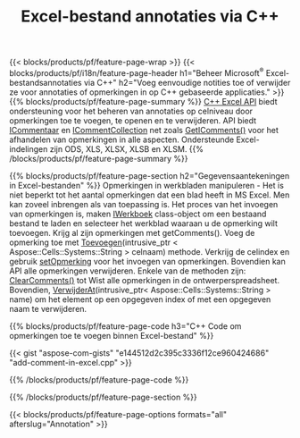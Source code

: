 ﻿---
title: Excel-bestand annotaties via C++
url: /nl/cpp/annotation/
description: Voeg opmerkingen bij gegevensannotaties van Excel- en OpenOffice-spreadsheets toe of verwijder ze met de bibliotheek C++.
---
{{< blocks/products/pf/feature-page-wrap >}}
{{< blocks/products/pf/i18n/feature-page-header h1="Beheer Microsoft<sup>&reg;</sup> Excel-bestandsannotaties via C++" h2="Voeg eenvoudige notities toe of verwijder ze voor annotaties of opmerkingen in op C++ gebaseerde applicaties." >}}
{{% blocks/products/pf/feature-page-summary %}}
[C++ Excel API](/cells/cpp/) biedt ondersteuning voor het beheren van annotaties op celniveau door opmerkingen toe te voegen, te openen en te verwijderen. API biedt [ICommentaar](https://apireference.aspose.com/cells/cpp/class/aspose.cells.i_comment) en [ICommentCollection](https://apireference.aspose.com/cells/cpp/class/aspose.cells.i_comment_collection) net zoals [GetIComments()](https://apireference.aspose.com/cells/cpp/class/aspose.cells.i_worksheet#ae7cce5f85b7b25a1e5c58df1b613ca5a) voor het afhandelen van opmerkingen in alle aspecten. Ondersteunde Excel-indelingen zijn ODS, XLS, XLSX, XLSB en XLSM.
{{% /blocks/products/pf/feature-page-summary %}}

{{% blocks/products/pf/feature-page-section h2="Gegevensaantekeningen in Excel-bestanden" %}}
Opmerkingen in werkbladen manipuleren - Het is niet beperkt tot het aantal opmerkingen dat een blad heeft in MS Excel. Men kan zoveel inbrengen als van toepassing is. Het proces van het invoegen van opmerkingen is, maken [IWerkboek](https://apireference.aspose.com/cells/cpp/class/aspose.cells.i_workbook) class-object om een bestaand bestand te laden en selecteer het werkblad waaraan u de opmerking wilt toevoegen. Krijg al zijn opmerkingen met getComments(). Voeg de opmerking toe met [Toevoegen](https://apireference.aspose.com/cells/cpp/class/aspose.cells.i_comment_collection#a3f014415e292fa15c6220e9727dad384)(intrusive_ptr < Aspose::Cells::Systems::String > celnaam) methode. Verkrijg de celindex en gebruik [setOpmerking](https://apireference.aspose.com/cells/cpp/com.aspose.cells/comment#Note) voor het invoegen van opmerkingen. Bovendien kan API alle opmerkingen verwijderen. Enkele van de methoden zijn: [ClearComments()](https://apireference.aspose.com/cells/cpp/class/aspose.cells.i_worksheet#ad4e0ea291ae60fc1b5d815e520edc6c3) tot Wist alle opmerkingen in de ontwerperspreadsheet. Bovendien, [VerwijderAt](https://apireference.aspose.com/cells/cpp/class/aspose.cells.i_worksheet_collection#addabcc7d7d76874694018fb3ba37b72c)(intrusive_ptr< Aspose::Cells::Systems::String > name) om het element op een opgegeven index of met een opgegeven naam te verwijderen.

{{% blocks/products/pf/feature-page-code h3="C++ Code om opmerkingen toe te voegen binnen Excel-bestand" %}}

{{< gist "aspose-com-gists" "e144512d2c395c3336f12ce960424686" "add-comment-in-excel.cpp" >}}

{{% /blocks/products/pf/feature-page-code %}}

{{% /blocks/products/pf/feature-page-section %}}

{{< blocks/products/pf/feature-page-options formats="all" afterslug="Annotation" >}}